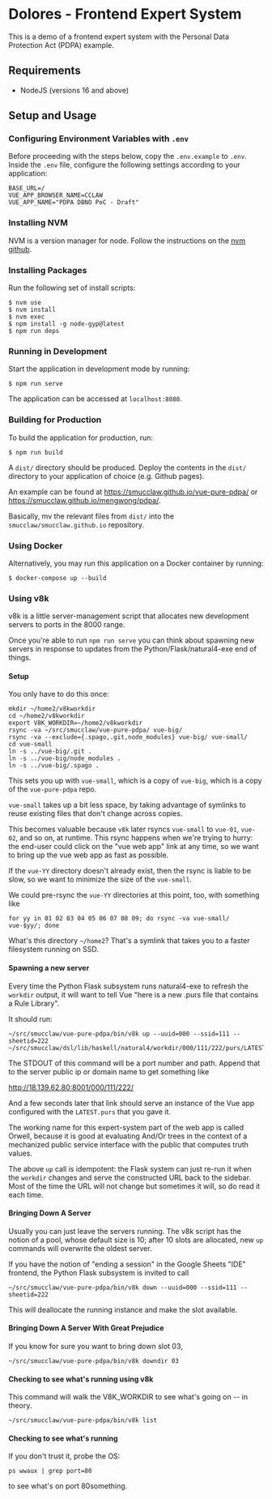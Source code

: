 # Dolores - Frontend Expert System

This is a demo of a frontend expert system with the Personal Data Protection Act (PDPA) example.

## Requirements
- NodeJS (versions 16 and above)

## Setup and Usage

### Configuring Environment Variables with `.env`

Before proceeding with the steps below, copy the `.env.example` to `.env`. Inside the `.env` file, configure the following settings according to your application:

```
BASE_URL=/
VUE_APP_BROWSER_NAME=CCLAW
VUE_APP_NAME="PDPA DBNO PoC - Draft"
```

### Installing NVM

NVM is a version manager for node. Follow the instructions on the [nvm github](https://github.com/nvm-sh/nvm).

### Installing Packages

Run the following set of install scripts:

```shell
$ nvm use
$ nvm install
$ nvm exec
$ npm install -g node-gyp@latest
$ npm run deps
```

### Running in Development

Start the application in development mode by running:

```shell
$ npm run serve
```

The application can be accessed at `localhost:8080`.

### Building for Production

To build the application for production, run:

```shell
$ npm run build
```

A `dist/` directory should be produced. Deploy the contents in the `dist/` directory to your application of choice (e.g. Github pages).

An example can be found at <https://smucclaw.github.io/vue-pure-pdpa/> or <https://smucclaw.github.io/mengwong/pdpa/>.

Basically, mv the relevant files from `dist/` into the `smucclaw/smucclaw.github.io` repository.

### Using Docker

Alternatively, you may run this application on a Docker container by running:

```shell
$ docker-compose up --build
``` 

### Using v8k

v8k is a little server-management script that allocates new development servers to ports in the 8000 range.

Once you're able to run `npm run serve` you can think about spawning new servers in response to updates from the Python/Flask/natural4-exe end of things.

#### Setup

You only have to do this once:

```
mkdir ~/home2/v8kworkdir
cd ~/home2/v8kworkdir
export V8K_WORKDIR=~/home2/v8kworkdir
rsync -va ~/src/smucclaw/vue-pure-pdpa/ vue-big/
rsync -va --exclude={.spago,.git,node_modules} vue-big/ vue-small/
cd vue-small
ln -s ../vue-big/.git .
ln -s ../vue-big/node_modules .
ln -s ../vue-big/.spago .
```

This sets you up with `vue-small`, which is a copy of `vue-big`, which is a copy of the `vue-pure-pdpa` repo.

`vue-small` takes up a bit less space, by taking advantage of symlinks to reuse existing files that don't change across copies.

This becomes valuable because `v8k` later rsyncs `vue-small` to `vue-01`, `vue-02`, and so on, at runtime. This rsync happens when we're trying to hurry: the end-user could click on the "vue web app" link at any time, so we want to bring up the vue web app as fast as possible.

If the `vue-YY` directory doesn't already exist, then the rsync is liable to be slow, so we want to minimize the size of the `vue-small`.

We could pre-rsync the `vue-YY` directories at this point, too, with something like

```
for yy in 01 02 03 04 05 06 07 08 09; do rsync -va vue-small/ vue-$yy/; done
```

What's this directory `~/home2`? That's a symlink that takes you to a faster filesystem running on SSD.

#### Spawning a new server

Every time the Python Flask subsystem runs natural4-exe to refresh the `workdir` output, it will want to tell Vue "here is a new .purs file that contains a Rule Library".

It should run:

```
~/src/smucclaw/vue-pure-pdpa/bin/v8k up --uuid=000 --ssid=111 --sheetid=222 ~/src/smucclaw/dsl/lib/haskell/natural4/workdir/000/111/222/purs/LATEST.purs
```

The STDOUT of this command will be a port number and path. Append that to the server public ip or domain name to get something like

http://18.139.62.80:8001/000/111/222/

And a few seconds later that link should serve an instance of the Vue
app configured with the `LATEST.purs` that you gave it.

The working name for this expert-system part of the web app is called
Orwell, because it is good at evaluating And/Or trees in the context
of a mechanized public service interface with the public that computes
truth values.

The above `up` call is idempotent: the Flask system can just re-run it
when the `workdir` changes and serve the constructed URL back to the
sidebar. Most of the time the URL will not change but sometimes it
will, so do read it each time.

#### Bringing Down A Server

Usually you can just leave the servers running. The v8k script has the
notion of a pool, whose default size is 10; after 10 slots are
allocated, new `up` commands will overwrite the oldest server.

If you have the notion of "ending a session" in the Google Sheets
"IDE" frontend, the Python Flask subsystem is invited to call

```
~/src/smucclaw/vue-pure-pdpa/bin/v8k down --uuid=000 --ssid=111 --sheetid=222
```

This will deallocate the running instance and make the slot available.

#### Bringing Down A Server With Great Prejudice

If you know for sure you want to bring down slot 03,

```
~/src/smucclaw/vue-pure-pdpa/bin/v8k downdir 03
```

#### Checking to see what's running using v8k

This command will walk the V8K_WORKDIR to see what's going on -- in theory.

```
~/src/smucclaw/vue-pure-pdpa/bin/v8k list
```

#### Checking to see what's running

If you don't trust it, probe the OS:

```
ps wwaux | grep port=80
```

to see what's on port 80something.


